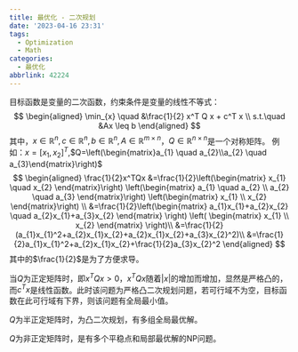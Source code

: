```yaml
---
title: 最优化 - 二次规划
date: '2023-04-16 23:31'
tags:
  - Optimization
  - Math
categories:
  - 最优化
abbrlink: 42224
---
```

目标函数是变量的二次函数，约束条件是变量的线性不等式：
$$
\begin{aligned}
\min_{x} \quad &\frac{1}{2} x^T Q x + c^T x \\
s.t.\quad &Ax \leq b
\end{aligned}
$$
其中，$x\in\mathbb{R}^n,c\in\mathbb{R}^n,b\in\mathbb{R}^n,A\in\mathbb{R}^{m \times n}$，$Q\in\mathbb{R}^{n \times n}$是一个对称矩阵。
例如：$x=[x_{1},x_{2}]^T$,$Q=\left(\begin{matrix}a_{1} \quad a_{2}\\a_{2} \quad a_{3}\end{matrix}\right)$
$$
\begin{aligned}
\frac{1}{2}x^TQx
&=\frac{1}{2}\left(\begin{matrix}
x_{1} \quad x_{2}
\end{matrix}\right)
\left(\begin{matrix}
a_{1} \quad a_{2} \\
a_{2} \quad a_{3}
\end{matrix}\right)
\left(\begin{matrix}
x_{1} \\
x_{2}
\end{matrix}\right)
\\
&=\frac{1}{2}\left(\begin{matrix}
a_{1}x_{1}+a_{2}x_{2} \quad a_{2}x_{1}+a_{3}x_{2}
\end{matrix} \right) 
\left(
\begin{matrix}
x_{1} \\
x_{2}
\end{matrix}
\right)\\
&=\frac{1}{2}(a_{1}x_{1}^2+a_{2}x_{1}x_{2}+a_{2}x_{1}x_{2}+a_{3}x_{2}^2)\\
&=\frac{1}{2}a_{1}x_{1}^2+a_{2}x_{1}x_{2}+\frac{1}{2}a_{3}x_{2}^2
\end{aligned}
$$
其中的$\frac{1}{2}$是为了方便求导。

当$Q$为正定矩阵时，即$x^TQx>0$，$x^TQx$随着$|x|$的增加而增加，显然是严格凸的，而$c^Tx$是线性函数。此时该问题为严格凸二次规划问题，若可行域不为空，目标函数在此可行域有下界，则该问题有全局最小值。

$Q$为半正定矩阵时，为凸二次规划，有多组全局最优解。

$Q$为非正定矩阵时，是有多个平稳点和局部最优解的NP问题。